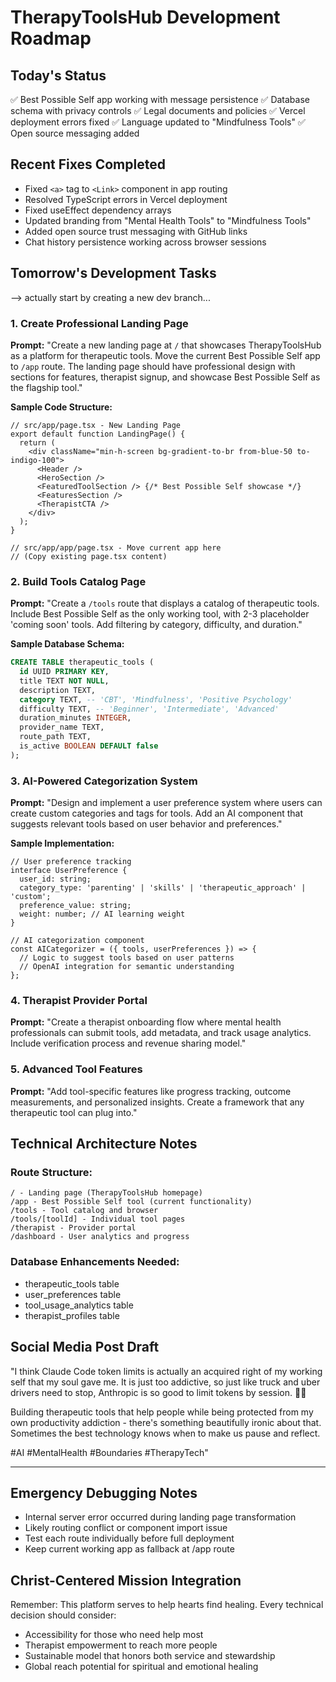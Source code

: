 # TherapyToolsHub Development Roadmap

## Today's Status
✅ Best Possible Self app working with message persistence
✅ Database schema with privacy controls
✅ Legal documents and policies
✅ Vercel deployment errors fixed
✅ Language updated to "Mindfulness Tools" 
✅ Open source messaging added

## Recent Fixes Completed
- Fixed `<a>` tag to `<Link>` component in app routing
- Resolved TypeScript errors in Vercel deployment
- Fixed useEffect dependency arrays
- Updated branding from "Mental Health Tools" to "Mindfulness Tools" 
- Added open source trust messaging with GitHub links
- Chat history persistence working across browser sessions

## Tomorrow's Development Tasks
--> actually start by creating a new dev branch...
### 1. Create Professional Landing Page
**Prompt:** "Create a new landing page at `/` that showcases TherapyToolsHub as a platform for therapeutic tools. Move the current Best Possible Self app to `/app` route. The landing page should have professional design with sections for features, therapist signup, and showcase Best Possible Self as the flagship tool."

**Sample Code Structure:**
```tsx
// src/app/page.tsx - New Landing Page
export default function LandingPage() {
  return (
    <div className="min-h-screen bg-gradient-to-br from-blue-50 to-indigo-100">
      <Header />
      <HeroSection />
      <FeaturedToolSection /> {/* Best Possible Self showcase */}
      <FeaturesSection />
      <TherapistCTA />
    </div>
  );
}

// src/app/app/page.tsx - Move current app here
// (Copy existing page.tsx content)
```

### 2. Build Tools Catalog Page
**Prompt:** "Create a `/tools` route that displays a catalog of therapeutic tools. Include Best Possible Self as the only working tool, with 2-3 placeholder 'coming soon' tools. Add filtering by category, difficulty, and duration."

**Sample Database Schema:**
```sql
CREATE TABLE therapeutic_tools (
  id UUID PRIMARY KEY,
  title TEXT NOT NULL,
  description TEXT,
  category TEXT, -- 'CBT', 'Mindfulness', 'Positive Psychology'
  difficulty TEXT, -- 'Beginner', 'Intermediate', 'Advanced'  
  duration_minutes INTEGER,
  provider_name TEXT,
  route_path TEXT,
  is_active BOOLEAN DEFAULT false
);
```

### 3. AI-Powered Categorization System
**Prompt:** "Design and implement a user preference system where users can create custom categories and tags for tools. Add an AI component that suggests relevant tools based on user behavior and preferences."

**Sample Implementation:**
```tsx
// User preference tracking
interface UserPreference {
  user_id: string;
  category_type: 'parenting' | 'skills' | 'therapeutic_approach' | 'custom';
  preference_value: string;
  weight: number; // AI learning weight
}

// AI categorization component
const AICategorizer = ({ tools, userPreferences }) => {
  // Logic to suggest tools based on user patterns
  // OpenAI integration for semantic understanding
};
```

### 4. Therapist Provider Portal
**Prompt:** "Create a therapist onboarding flow where mental health professionals can submit tools, add metadata, and track usage analytics. Include verification process and revenue sharing model."

### 5. Advanced Tool Features
**Prompt:** "Add tool-specific features like progress tracking, outcome measurements, and personalized insights. Create a framework that any therapeutic tool can plug into."

## Technical Architecture Notes

### Route Structure:
```
/ - Landing page (TherapyToolsHub homepage)
/app - Best Possible Self tool (current functionality)  
/tools - Tool catalog and browser
/tools/[toolId] - Individual tool pages
/therapist - Provider portal
/dashboard - User analytics and progress
```

### Database Enhancements Needed:
- therapeutic_tools table
- user_preferences table  
- tool_usage_analytics table
- therapist_profiles table

## Social Media Post Draft
"I think Claude Code token limits is actually an acquired right of my working self that my soul gave me. It is just too addictive, so just like truck and uber drivers need to stop, Anthropic is so good to limit tokens by session. 🧠✨ 

Building therapeutic tools that help people while being protected from my own productivity addiction - there's something beautifully ironic about that. Sometimes the best technology knows when to make us pause and reflect. 

#AI #MentalHealth #Boundaries #TherapyTech"

---

## Emergency Debugging Notes
- Internal server error occurred during landing page transformation
- Likely routing conflict or component import issue  
- Test each route individually before full deployment
- Keep current working app as fallback at /app route

## Christ-Centered Mission Integration
Remember: This platform serves to help hearts find healing. Every technical decision should consider:
- Accessibility for those who need help most
- Therapist empowerment to reach more people
- Sustainable model that honors both service and stewardship
- Global reach potential for spiritual and emotional healing

